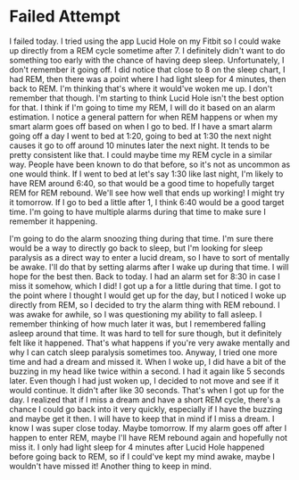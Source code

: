 # Failed Attempt

I failed today. I tried using the app Lucid Hole on my Fitbit so I could wake up directly from a REM cycle sometime after 7. I definitely didn't want to do something too early with the chance of having deep sleep. Unfortunately, I don't remember it going off. I did notice that close to 8 on the sleep chart, I had REM, then there was a point where I had light sleep for 4 minutes, then back to REM. I'm thinking that's where it would've woken me up. I don't remember that though. I'm starting to think Lucid Hole isn't the best option for that. I think if I'm going to time my REM, I will do it based on an alarm estimation. I notice a general pattern for when REM happens or when my smart alarm goes off based on when I go to bed. If I have a smart alarm going off a day I went to bed at 1:20, going to bed at 1:30 the next night causes it go to off around 10 minutes later the next night. It tends to be pretty consistent like that. I could maybe time my REM cycle in a similar way. People have been known to do that before, so it's not as uncommon as one would think. If I went to bed at let's say 1:30 like last night, I'm likely to have REM around 6:40, so that would be a good time to hopefully target REM for REM rebound. We'll see how well that ends up working! I might try it tomorrow. If I go to bed a little after 1, I think 6:40 would be a good target time. I'm going to have multiple alarms during that time to make sure I remember it happening.

I'm going to do the alarm snoozing thing during that time. I'm sure there would be a way to directly go back to sleep, but I'm looking for sleep paralysis as a direct way to enter a lucid dream, so I have to sort of mentally be awake. I'll do that by setting alarms after I wake up during that time. I will hope for the best then. Back to today. I had an alarm set for 8:30 in case I miss it somehow, which I did! I got up a for a little during that time. I got to the point where I thought I would get up for the day, but I noticed I woke up directly from REM, so I decided to try the alarm thing with REM rebound. I was awake for awhile, so I was questioning my ability to fall asleep. I remember thinking of how much later it was, but I remembered falling asleep around that time. It was hard to tell for sure though, but it definitely felt like it happened. That's what happens if you're very awake mentally and why I can catch sleep paralysis sometimes too. Anyway, I tried one more time and had a dream and missed it. When I woke up, I did have a bit of the buzzing in my head like twice within a second. I had it again like 5 seconds later. Even though I had just woken up, I decided to not move and see if it would continue. It didn't after like 30 seconds. That's when I got up for the day. I realized that if I miss a dream and have a short REM cycle, there's a chance I could go back into it very quickly, especially if I have the buzzing and maybe get it then. I will have to keep that in mind if I miss a dream. I know I was super close today. Maybe tomorrow. If my alarm goes off after I happen to enter REM, maybe I'll have REM rebound again and hopefully not miss it. I only had light sleep for 4 minutes after Lucid Hole happened before going back to REM, so if I could've kept my mind awake, maybe I wouldn't have missed it! Another thing to keep in mind.
